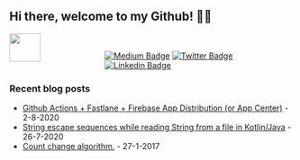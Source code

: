 ## Hi there, welcome to my Github! 👋🏼

  <a href="https://giphy.com/stickers/GDevs-android-developer-summit-Y4bzv6DYbYzy8jDnoW"><img width = "33%" align="left" height="300" style="height:50px;" src=https://media.giphy.com/media/Y4bzv6DYbYzy8jDnoW/giphy.gif></a>
  
 
  <br>
  
  <div>
  
  [![Medium Badge](https://img.shields.io/badge/-Medium-000?style=flat-square&logo=Medium&logoColor=white&&link=https://medium.com/@wzieba)](https://medium.com/@wzieba)
  [![Twitter Badge](https://img.shields.io/badge/-Twitter-1ca0f1?style=flat-square&labelColor=1ca0f1&logo=twitter&logoColor=white&link=https://twitter.com/ziebawojtek)](https://twitter.com/ziebawojtek)
  [![Linkedin Badge](https://img.shields.io/badge/-LinkedIn-blue?style=flat-square&logo=Linkedin&logoColor=white&link=https://www.linkedin.com/in/wzieba/)](https://www.linkedin.com/in/wzieba/)
  
  <div width="66%">
  
  ### Recent blog posts
  
  * [Github Actions + Fastlane + Firebase App Distribution (or App Center)](https://medium.com/@wzieba/github-actions-fastlane-firebase-app-distribution-or-app-center-4fadbdff63f9?source=rss-117db94a0177------2) - 2-8-2020
  * [String escape sequences while reading String from a file in Kotlin/Java](https://medium.com/@wzieba/string-escape-sequences-while-reading-string-from-a-file-in-kotlin-java-77b4249e5330?source=rss-117db94a0177------2) - 26-7-2020
  * [Count change algorithm.](https://medium.com/@wzieba/count-change-algorithm-df8864f68e76?source=rss-117db94a0177------2) - 27-1-2017
  
  </div>
  
  </div>


